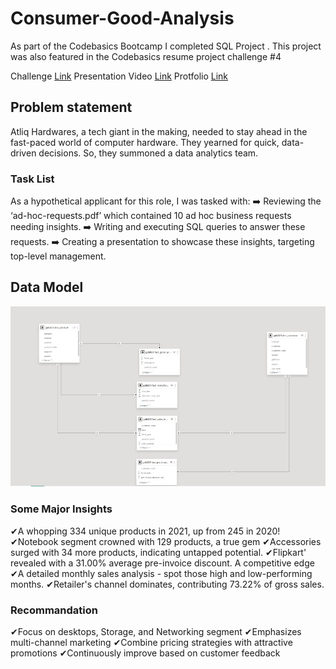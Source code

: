 # Consumer-Good-Analysis

As part of the Codebasics Bootcamp I completed SQL Project . This project was also featured in the Codebasics resume project challenge #4

Challenge [Link](https://codebasics.io/challenge/codebasics-resume-project-challenge)
Presentation Video [Link](https://youtu.be/YSxK_b9Q3uI)
Protfolio [Link](https://codebasics.io/portfolio/Nachiketa-Mandal)

## Problem statement

Atliq Hardwares, a tech giant in the making, needed to stay ahead in the fast-paced world of computer hardware. They yearned for quick, data-driven decisions. So, they summoned a data analytics team.


### Task List

As a hypothetical applicant for this role, I was tasked with:
➡️ Reviewing the ‘ad-hoc-requests.pdf’ which contained 10 ad hoc business requests needing insights.
➡️ Writing and executing SQL queries to answer these requests.
➡️ Creating a presentation to showcase these insights, targeting top-level management.


## Data Model 

<p align="center">
  <img src="https://github.com/Nachiketamandal/Consumer-Good-Analysis/blob/main/Screenshot%202024-12-23%20135023.jpg">
</p>



### Some Major Insights 

✔A whopping 334 unique products in 2021, up from 245 in 2020! 
✔Notebook segment crowned with 129 products, a true gem
✔Accessories surged with 34 more products, indicating untapped potential.
✔Flipkart' revealed with a 31.00% average pre-invoice discount. A competitive edge
✔A detailed monthly sales analysis - spot those high and low-performing months.
✔Retailer's channel dominates, contributing 73.22% of gross sales.

### Recommandation
✔Focus on desktops, Storage, and Networking segment 
✔Emphasizes multi-channel marketing
✔Combine pricing strategies with attractive promotions 
✔Continuously improve based on customer feedback

